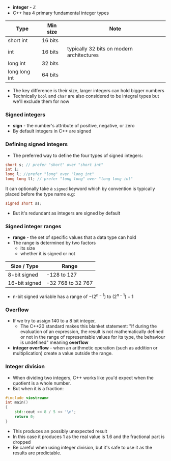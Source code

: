 - **integer** - $\mathbb{Z}$
- C++ has 4 primary fundamental integer types

| Type          | Min size | Note                                      |
| ------------- | -------- | ----------------------------------------- |
| short int     | 16 bits  |                                           |
| int           | 16 bits  | typically 32 bits on modern architectures |
| long int      | 32 bits  |                                           |
| long long int | 64 bits  |                                           |
- The key difference is their size, larger integers can hold bigger numbers
- Technically `bool` and `char` are also considered to be integral types but we'll exclude them for now
### Signed integers
- **sign** - the number's attribute of positive, negative, or zero
- By default integers in C++ are signed
### Defining signed integers
- The preferred way to define the four types of signed integers:
```cpp
short s; // prefer "short" over "short int"
int i;
long l; //prefer "long" over "long int"
long long ll; // prefer "long long" over "long long int"
```

It can optionally take a `signed` keyword which by convention is typically placed before the type name
e.g:
```cpp
signed short ss;
```

- But it's redundant as integers are signed by default
### Signed integer ranges
- **range** - the set of specific values that a data type can hold
- The range is determined by two factors
	- its size
	- whether it is signed or not

| Size / Type   | Range             |
| ------------- | ----------------- |
| 8-bit signed  | -128 to 127       |
| 16-bit signed | -32 768 to 32 767 |
- n-bit signed variable has a range of $-(2^{n-1})$ to $(2^{n-1})-1$
### Overflow
- If we try to assign 140 to a 8 bit integer,
	- The C++20 standard makes this blanket statement: "If during the evaluation of an expression, the result is not mathematically defined or not in the range of representable values for its type, the behaviour is undefined" meaning **overflow**
- **integer overflow** - when an arithmetic operation (such as addition or multiplication) create a value outside the range.
### Integer division
- When dividing two integers, C++ works like you'd expect when the quotient is a whole number. 
- But when it is a fraction:
```cpp
#include <iostream>
int main()
{
    std::cout << 8 / 5 << '\n';
    return 0;
}
```
- This produces an possibly unexpected result
- In this case it produces 1 as the real value is 1.6 and the fractional part is dropped
- Be careful when using integer division, but it's safe to use it as the results are predictable.